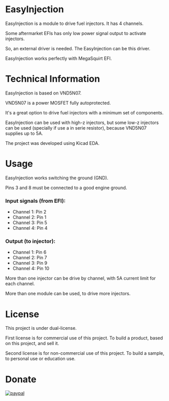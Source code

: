 # EasyInjection
EasyInjection is a module to drive fuel injectors. It has 4 channels.

Some aftermarket EFIs has only low power signal output to activate injectors.

So, an external driver is needed. The EasyInjection can be this driver.

EasyInjection works perfectly with MegaSquirt EFI.

# Technical Information
EasyInjection is based on VND5N07.

VND5N07 is a power MOSFET fully autoprotected. 

It's a great option to drive fuel injectors with a minimum set of components.

EasyInjection can be used with high-z injectors, but some low-z injectors can be used (specially if use a in serie resistor), because VND5N07 supplies up to 5A.

The project was developed using Kicad EDA.

# Usage
EasyInjection works switching the ground (GND).

Pins 3 and 8 must be connected to a good engine ground.

### Input signals (from EFI):

- Channel 1: Pin 2
- Channel 2: Pin 1
- Channel 3: Pin 5
- Channel 4: Pin 4

### Output (to injector):

- Channel 1: Pin 6
- Channel 2: Pin 7
- Channel 3: Pin 9
- Channel 4: Pin 10


More than one injector can be drive by channel, with 5A current limit for each channel.

More than one module can be used, to drive more injectors.



# License
This project is under dual-license.

First license is for commercial use of this project. To build a product, based on this project, and sell it.

Second license is for non-commercial use of this project. To build a sample, to personal use or education use.

# Donate
[![paypal](https://www.paypalobjects.com/en_US/i/btn/btn_donateCC_LG.gif)](https://www.paypal.com/cgi-bin/webscr?cmd=_donations&business=B875H7TZRFDBL&lc=BR&item_name=DDO%20Engineering&currency_code=USD&bn=PP%2dDonationsBF%3abtn_donateCC_LG%2egif%3aNonHosted)

